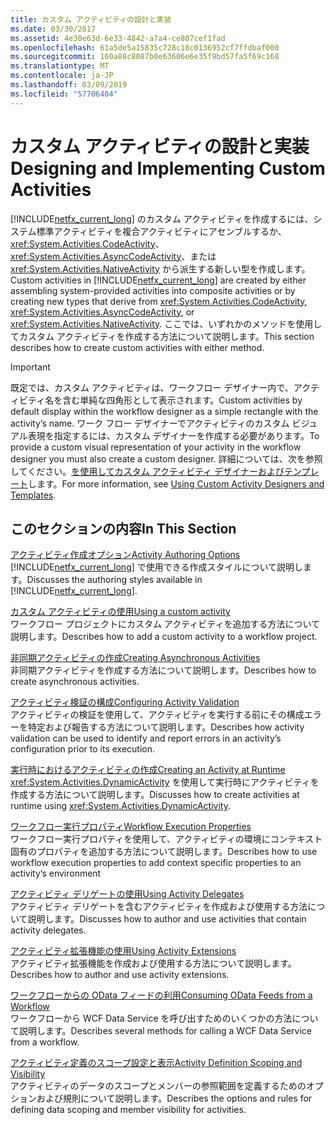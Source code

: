 ```yaml
---
title: カスタム アクティビティの設計と実装
ms.date: 03/30/2017
ms.assetid: 4e30e63d-6e33-4842-a7a4-ce807cef1fad
ms.openlocfilehash: 61a5de5a15835c728c18c0136952cf7ffdbaf000
ms.sourcegitcommit: 160a88c8087b0e63606e6e35f9bd57fa5f69c168
ms.translationtype: MT
ms.contentlocale: ja-JP
ms.lasthandoff: 03/09/2019
ms.locfileid: "57706404"
---
```

# <a name="designing-and-implementing-custom-activities"></a><span data-ttu-id="92d27-102">カスタム アクティビティの設計と実装</span><span class="sxs-lookup"><span data-stu-id="92d27-102">Designing and Implementing Custom Activities</span></span>
<span data-ttu-id="92d27-103">[!INCLUDE[netfx_current_long](../../../includes/netfx-current-long-md.md)] のカスタム アクティビティを作成するには、システム標準アクティビティを複合アクティビティにアセンブルするか、<xref:System.Activities.CodeActivity>、<xref:System.Activities.AsyncCodeActivity>、または <xref:System.Activities.NativeActivity> から派生する新しい型を作成します。</span><span class="sxs-lookup"><span data-stu-id="92d27-103">Custom activities in [!INCLUDE[netfx_current_long](../../../includes/netfx-current-long-md.md)] are created by either assembling system-provided activities into composite activities or by creating new types that derive from <xref:System.Activities.CodeActivity>, <xref:System.Activities.AsyncCodeActivity>, or <xref:System.Activities.NativeActivity>.</span></span> <span data-ttu-id="92d27-104">ここでは、いずれかのメソッドを使用してカスタム アクティビティを作成する方法について説明します。</span><span class="sxs-lookup"><span data-stu-id="92d27-104">This section describes how to create custom activities with either method.</span></span>  
  
> [!IMPORTANT]
>  <span data-ttu-id="92d27-105">既定では、カスタム アクティビティは、ワークフロー デザイナー内で、アクティビティ名を含む単純な四角形として表示されます。</span><span class="sxs-lookup"><span data-stu-id="92d27-105">Custom activities by default display within the workflow designer as a simple rectangle with the activity’s name.</span></span> <span data-ttu-id="92d27-106">ワーク フロー デザイナーでアクティビティのカスタム ビジュアル表現を指定するには、カスタム デザイナーを作成する必要があります。</span><span class="sxs-lookup"><span data-stu-id="92d27-106">To provide a custom visual representation of your activity in the workflow designer you must also create a custom designer.</span></span> <span data-ttu-id="92d27-107">詳細については、次を参照してください。[を使用してカスタム アクティビティ デザイナーおよびテンプレート](using-custom-activity-designers-and-templates.md)します。</span><span class="sxs-lookup"><span data-stu-id="92d27-107">For more information, see [Using Custom Activity Designers and Templates](using-custom-activity-designers-and-templates.md).</span></span>  
  
## <a name="in-this-section"></a><span data-ttu-id="92d27-108">このセクションの内容</span><span class="sxs-lookup"><span data-stu-id="92d27-108">In This Section</span></span>  
 [<span data-ttu-id="92d27-109">アクティビティ作成オプション</span><span class="sxs-lookup"><span data-stu-id="92d27-109">Activity Authoring Options</span></span>](activity-authoring-options-in-wf.md)  
 <span data-ttu-id="92d27-110">[!INCLUDE[netfx_current_long](../../../includes/netfx-current-long-md.md)] で使用できる作成スタイルについて説明します。</span><span class="sxs-lookup"><span data-stu-id="92d27-110">Discusses the authoring styles available in [!INCLUDE[netfx_current_long](../../../includes/netfx-current-long-md.md)].</span></span>  
  
 [<span data-ttu-id="92d27-111">カスタム アクティビティの使用</span><span class="sxs-lookup"><span data-stu-id="92d27-111">Using a custom activity</span></span>](using-a-custom-activity.md)  
 <span data-ttu-id="92d27-112">ワークフロー プロジェクトにカスタム アクティビティを追加する方法について説明します。</span><span class="sxs-lookup"><span data-stu-id="92d27-112">Describes how to add a custom activity to a workflow project.</span></span>  
  
  [<span data-ttu-id="92d27-113">非同期アクティビティの作成</span><span class="sxs-lookup"><span data-stu-id="92d27-113">Creating Asynchronous Activities</span></span>](creating-asynchronous-activities-in-wf.md)  
 <span data-ttu-id="92d27-114">非同期アクティビティを作成する方法について説明します。</span><span class="sxs-lookup"><span data-stu-id="92d27-114">Describes how to create asynchronous activities.</span></span>  
  
 [<span data-ttu-id="92d27-115">アクティビティ検証の構成</span><span class="sxs-lookup"><span data-stu-id="92d27-115">Configuring Activity Validation</span></span>](configuring-activity-validation.md)  
 <span data-ttu-id="92d27-116">アクティビティの検証を使用して、アクティビティを実行する前にその構成エラーを特定および報告する方法について説明します。</span><span class="sxs-lookup"><span data-stu-id="92d27-116">Describes how activity validation can be used to identify and report errors in an activity’s configuration prior to its execution.</span></span>  
  
 [<span data-ttu-id="92d27-117">実行時におけるアクティビティの作成</span><span class="sxs-lookup"><span data-stu-id="92d27-117">Creating an Activity at Runtime</span></span>](creating-an-activity-at-runtime-with-dynamicactivity.md)  
 <span data-ttu-id="92d27-118"><xref:System.Activities.DynamicActivity> を使用して実行時にアクティビティを作成する方法について説明します。</span><span class="sxs-lookup"><span data-stu-id="92d27-118">Discusses how to create activities at runtime using <xref:System.Activities.DynamicActivity>.</span></span>  
  
 [<span data-ttu-id="92d27-119">ワークフロー実行プロパティ</span><span class="sxs-lookup"><span data-stu-id="92d27-119">Workflow Execution Properties</span></span>](workflow-execution-properties.md)  
 <span data-ttu-id="92d27-120">ワークフロー実行プロパティを使用して、アクティビティの環境にコンテキスト固有のプロパティを追加する方法について説明します。</span><span class="sxs-lookup"><span data-stu-id="92d27-120">Describes how to use workflow execution properties to add context specific properties to an activity’s environment</span></span>  
  
 [<span data-ttu-id="92d27-121">アクティビティ デリゲートの使用</span><span class="sxs-lookup"><span data-stu-id="92d27-121">Using Activity Delegates</span></span>](using-activity-delegates.md)  
 <span data-ttu-id="92d27-122">アクティビティ デリゲートを含むアクティビティを作成および使用する方法について説明します。</span><span class="sxs-lookup"><span data-stu-id="92d27-122">Discusses how to author and use activities that contain activity delegates.</span></span>
  
 [<span data-ttu-id="92d27-123">アクティビティ拡張機能の使用</span><span class="sxs-lookup"><span data-stu-id="92d27-123">Using Activity Extensions</span></span>](using-activity-extensions.md)  
 <span data-ttu-id="92d27-124">アクティビティ拡張機能を作成および使用する方法について説明します。</span><span class="sxs-lookup"><span data-stu-id="92d27-124">Describes how to author and use activity extensions.</span></span>  
  
 [<span data-ttu-id="92d27-125">ワークフローからの OData フィードの利用</span><span class="sxs-lookup"><span data-stu-id="92d27-125">Consuming OData Feeds from a Workflow</span></span>](consuming-odata-feeds-from-a-workflow.md)  
 <span data-ttu-id="92d27-126">ワークフローから WCF Data Service を呼び出すためのいくつかの方法について説明します。</span><span class="sxs-lookup"><span data-stu-id="92d27-126">Describes several methods for calling a WCF Data Service from a workflow.</span></span>  
  
 [<span data-ttu-id="92d27-127">アクティビティ定義のスコープ設定と表示</span><span class="sxs-lookup"><span data-stu-id="92d27-127">Activity Definition Scoping and Visibility</span></span>](activity-definition-scoping-and-visibility.md)  
 <span data-ttu-id="92d27-128">アクティビティのデータのスコープとメンバーの参照範囲を定義するためのオプションおよび規則について説明します。</span><span class="sxs-lookup"><span data-stu-id="92d27-128">Describes the options and rules for defining data scoping and member visibility for activities.</span></span>

